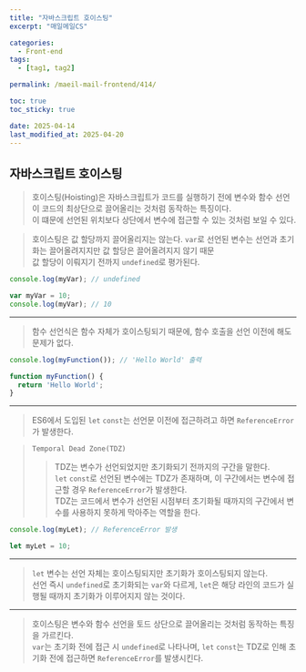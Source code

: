 ```yaml
---
title: "자바스크립트 호이스팅"
excerpt: "매일메일CS"

categories:
  - Front-end
tags:
  - [tag1, tag2]

permalink: /maeil-mail-frontend/414/

toc: true
toc_sticky: true

date: 2025-04-14
last_modified_at: 2025-04-20
---
```


## 자바스크립트 호이스팅

> 호이스팅(Hoisting)은 자바스크립트가 코드를 실행하기 전에 변수와 함수 선언이 코드의 최상단으로 끌어올리는 것처럼 동작하는 특징이다.   
> 이 떄문에 선언된 위치보다 상단에서 변수에 접근할 수 있는 것처럼 보일 수 있다.   

> 호이스팅은 값 할당까지 끌어올리지는 않는다. 
> `var`로 선언된 변수는 선언과 초기화는 끌어올려지지만 값 할당은 끌어올려지지 않기 때문   
> 값 할당이 이뤄지기 전까지 `undefined`로 평가된다.

```javascript
console.log(myVar); // undefined

var myVar = 10;
console.log(myVar); // 10
```

***

> 함수 선언식은 함수 자체가 호이스팅되기 때문에, 함수 호출을 선언 이전에 해도 문제가 없다.   

```javascript
console.log(myFunction()); // 'Hello World' 출력

function myFunction() {
  return 'Hello World';
}
```

***

> ES6에서 도입된 `let` `const`는 선언문 이전에 접근하려고 하면 `ReferenceError`가 발생한다.   

> `Temporal Dead Zone(TDZ)`
>> TDZ는 변수가 선언되었지만 초기화되기 전까지의 구간을 말한다.   
>> `let` `const`로 선언된 변수에는 TDZ가 존재하며, 이 구간에서는 변수에 접근할 경우 `ReferenceError`가 발생한다.   
>> TDZ는 코드에서 변수가 선언된 시점부터 초기화될 때까지의 구간에서 변수를 사용하지 못하게 막아주는 역할을 한다.

```javascript
console.log(myLet); // ReferenceError 발생

let myLet = 10;
```

*** 

> `let` 변수는 선언 자체는 호이스팅되지만 초기화가 호이스팅되지 않는다.   
> 선언 즉시 `undefined`로 초기화되는 `var`와 다르게, `let`은 해당 라인의 코드가 실행될 때까지 초기화가 이루어지지 않는 것이다.   

***

> 호이스팅은 변수와 함수 선언을 토드 상단으로 끌어올리는 것처럼 동작하는 특징을 가르킨다.   
> `var`는 초기화 전에 접근 시 `undefined`로 나타나며, `let` `const`는 TDZ로 인해 초기화 전에 접근하면 `ReferenceError`를 발생시킨다.
